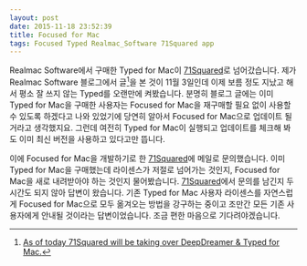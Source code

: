 ```yaml
---
layout: post
date: 2015-11-18 23:52:39
title: Focused for Mac
tags: Focused Typed Realmac_Software 71Squared app
---
```


Realmac Software에서 구매한 Typed for Mac이 [71Squared][71s]로 넘어갔습니다. 제가 Realmac Software 블로그에서 글[^1]을 본 것이 11월 3일인데 이제 보름 정도 지났고 해서 평소 잘 쓰지 않는 Typed를 오랜만에 켜봤습니다. 분명히 블로그 글에는 이미 Typed for Mac을 구매한 사용자는 Focused for Mac을 재구매할 필요 없이 사용할 수 있도록 하겠다고 나와 있었기에 당연히 알아서 Focused for Mac으로 업데이트 될거라고 생각했지요. 그런데 여전히 Typed for Mac이 실행되고 업데이트를 체크해 봐도 이미 최신 버전을 사용하고 있다고만 뜹니다.

이에 Focused for Mac을 개발하기로 한 [71Squared][71s]에 메일로 문의했습니다. 이미 Typed for Mac을 구매했는데 라이센스가 저절로 넘어가는 것인지, Focused for Mac을 새로 내려받아야 하는 것인지 물어봤습니다. [71Squared][71s]에서 문의를 남긴지 두 시간도 되지 않아 답변이 왔습니다. 기존 Typed for Mac 사용자 라이센스를 자연스럽게 Focused for Mac으로 모두 옮겨오는 방법을 강구하는 중이고 조만간 모든 기존 사용자에게 안내될 것이라는 답변이었습니다. 조금 편한 마음으로 기다려야겠습니다.

[71s]: http://71squared.com/

[^1]: [As of today 71Squared will be taking over DeepDreamer & Typed for Mac.](http://blog.realmacsoftware.com/article/a-long-overdue-update-on-our-product-roadmap "A Long Overdue Update on Our Product Roadmap")